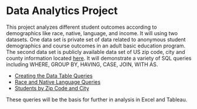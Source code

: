 # Data Analytics Project

This project analyzes different student outcomes according to demographics like race, native, language, and income.  It will using two datasets.  One data set is private set of data related to anonymous student demographics and course outcomes in an adult basic education program.  The second data set is publicly available data set of US zip code, city and county information located [here](https://www.gaslampmedia.com/download-zip-code-latitude-longitude-city-state-county-csv/).   It will demonstrate a variety of SQL queries including WHERE, GROUP BY, HAVING, CASE, JOIN, WITH AS.  

* [Creating the Data Table Queries](https://github.com/themrlively/da_portfolio/create_table) 
* [Race and Native Language Queries](https://github.com/themrlively/da_portfolio/race_language)
* [Students by Zip Code and City ](https://github.com/themrlively/da_portfolio/zip_code)


These queries will be the basis for further in analysis in Excel and Tableau. 
